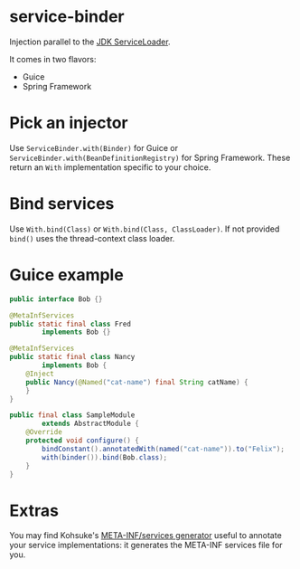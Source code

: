 service-binder
==============

Injection parallel to the
[JDK ServiceLoader](http://docs.oracle.com/javase/7/docs/api/java/util/ServiceLoader.html).

It comes in two flavors:

* Guice
* Spring Framework

# Pick an injector

Use `ServiceBinder.with(Binder)` for Guice or `ServiceBinder.with(BeanDefinitionRegistry)` for
Spring Framework.  These return an `With` implementation specific to your choice.

# Bind services

Use `With.bind(Class)` or `With.bind(Class, ClassLoader)`.  If not provided `bind()` uses the
thread-context class loader.

# Guice example

```java
public interface Bob {}

@MetaInfServices
public static final class Fred
        implements Bob {}

@MetaInfServices
public static final class Nancy
        implements Bob {
    @Inject
    public Nancy(@Named("cat-name") final String catName) {
    }
}

public final class SampleModule
        extends AbstractModule {
    @Override
    protected void configure() {
        bindConstant().annotatedWith(named("cat-name")).to("Felix");
        with(binder()).bind(Bob.class);
    }
}
```

# Extras

You may find Kohsuke's [META-INF/services generator](https://github.com/binkley/service-binder)
useful to annotate your service implementations: it generates the META-INF services file for you.

